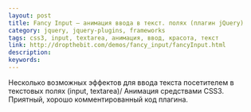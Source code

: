 ```yaml
---
layout: post
title: Fancy Input — анимация ввода в текст. полях (плагин jQuery)
category: jquery, jquery-plugins, frameworks
tags: css3, input, textarea, анимация, ввод, красота, текст
link: http://dropthebit.com/demos/fancy_input/fancyInput.html
description:
keywords:
---
```


<p>Несколько возможных эффектов для ввода текста посетителем в текстовых полях (input, textarea)/ Анимация средствами CSS3. Приятный, хорошо комментированный код плагина.</p>
